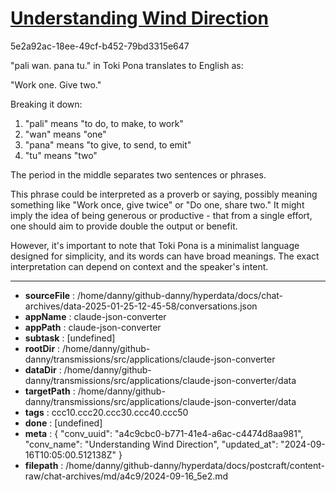 # [Understanding Wind Direction](https://claude.ai/chat/a4c9cbc0-b771-41e4-a6ac-c4474d8aa981)

5e2a92ac-18ee-49cf-b452-79bd3315e647

 "pali wan. pana tu." in Toki Pona translates to English as:

"Work one. Give two."

Breaking it down:

1. "pali" means "to do, to make, to work"
2. "wan" means "one"
3. "pana" means "to give, to send, to emit"
4. "tu" means "two"

The period in the middle separates two sentences or phrases.

This phrase could be interpreted as a proverb or saying, possibly meaning something like "Work once, give twice" or "Do one, share two." It might imply the idea of being generous or productive - that from a single effort, one should aim to provide double the output or benefit.

However, it's important to note that Toki Pona is a minimalist language designed for simplicity, and its words can have broad meanings. The exact interpretation can depend on context and the speaker's intent.

---

* **sourceFile** : /home/danny/github-danny/hyperdata/docs/chat-archives/data-2025-01-25-12-45-58/conversations.json
* **appName** : claude-json-converter
* **appPath** : claude-json-converter
* **subtask** : [undefined]
* **rootDir** : /home/danny/github-danny/transmissions/src/applications/claude-json-converter
* **dataDir** : /home/danny/github-danny/transmissions/src/applications/claude-json-converter/data
* **targetPath** : /home/danny/github-danny/transmissions/src/applications/claude-json-converter/data
* **tags** : ccc10.ccc20.ccc30.ccc40.ccc50
* **done** : [undefined]
* **meta** : {
  "conv_uuid": "a4c9cbc0-b771-41e4-a6ac-c4474d8aa981",
  "conv_name": "Understanding Wind Direction",
  "updated_at": "2024-09-16T10:05:00.512138Z"
}
* **filepath** : /home/danny/github-danny/hyperdata/docs/postcraft/content-raw/chat-archives/md/a4c9/2024-09-16_5e2.md